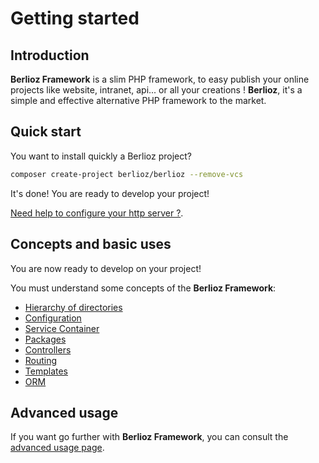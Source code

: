 <meta name="docparser-index" content="Getting started" />
<meta name="docparser-index-order" content="0" />

# Getting started

## Introduction

**Berlioz Framework** is a slim PHP framework, to easy publish your online projects like website, intranet, api... or all your creations !
**Berlioz**, it's a simple and effective alternative PHP framework to the market.

## Quick start

You want to install quickly a Berlioz project?

```bash
composer create-project berlioz/berlioz --remove-vcs
```

It's done! You are ready to develop your project!

[Need help to configure your http server ?](./basic/installation.md).

## Concepts and basic uses

You are now ready to develop on your project!

You must understand some concepts of the **Berlioz Framework**:

- [Hierarchy of directories](./directories.md)
- [Configuration](./basic/config.md)
- [Service Container](./basic/service-container.md)
- [Packages](./basic/packages.md)
- [Controllers](./basic/controllers.md)
- [Routing](./basic/routing.md)
- [Templates](./basic/templates.md)
- [ORM](./basic/orm.md)

## Advanced usage

If you want go further with **Berlioz Framework**, you can consult the [advanced usage page](./advanced.md).